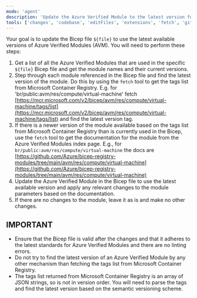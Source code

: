 ```yaml
---
mode: 'agent'
description: 'Update the Azure Verified Module to the latest version for the Bicep infrastructure as code file.'
tools: ['changes', 'codebase', 'editFiles', 'extensions', 'fetch', 'githubRepo', 'openSimpleBrowser', 'problems', 'runTasks', 'search', 'searchResults', 'terminalLastCommand', 'terminalSelection', 'testFailure', 'usages', 'vscodeAPI']
---
```


Your goal is to update the Bicep file `${file}` to use the latest available versions of Azure Verified Modules (AVM).
You will need to perform these steps:

1. Get a list of all the Azure Verified Modules that are used in the specific `${file}` Bicep file and get the module names and their current versions.
2. Step through each module referenced in the Bicep file and find the latest version of the module. Do this by using the `fetch` tool to get the tags list from Microsoft Container Registry. E.g. for 'br/public:avm/res/compute/virtual-machine' fetch [https://mcr.microsoft.com/v2/bicep/avm/res/compute/virtual-machine/tags/list](https://mcr.microsoft.com/v2/bicep/avm/res/compute/virtual-machine/tags/list) and find the latest version tag.
3. If there is a newer version of the module available based on the tags list from Microsoft Container Registry than is currently used in the Bicep, use the `fetch` tool to get the documentation for the module from the Azure Verified Modules index page. E.g., for `br/public:avm/res/compute/virtual-machine` the docs are [https://github.com/Azure/bicep-registry-modules/tree/main/avm/res/compute/virtual-machine](https://github.com/Azure/bicep-registry-modules/tree/main/avm/res/compute/virtual-machine)
4. Update the Azure Verified Module in the Bicep file to use the latest available version and apply any relevant changes to the module parameters based on the documentation.
5. If there are no changes to the module, leave it as is and make no other changes.

## IMPORTANT

- Ensure that the Bicep file is valid after the changes and that it adheres to the latest standards for Azure Verified Modules and there are no linting errors.
- Do not try to find the latest version of an Azure Verified Module by any other mechanism than fetching the tags list from Microsoft Container Registry.
- The tags list returned from Microsoft Container Registry is an array of JSON strings, so is not in version order. You will need to parse the tags and find the latest version based on the semantic versioning scheme.
